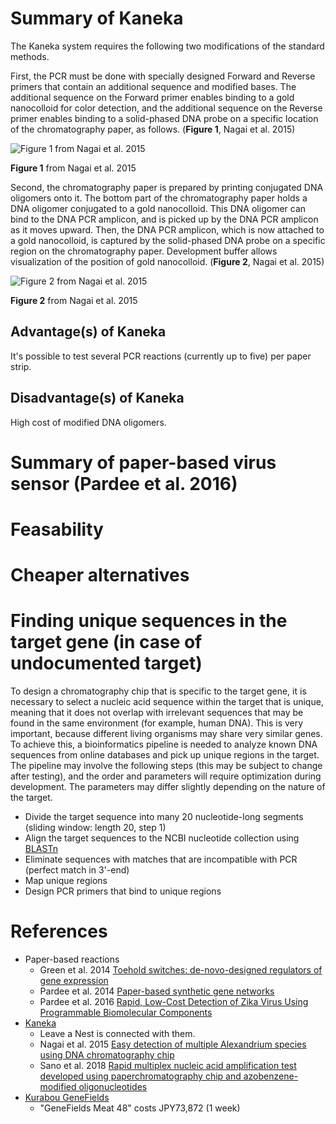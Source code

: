 # Summary of Kaneka

The Kaneka system requires the following two modifications of the standard methods.

First, the PCR must be done with specially designed Forward and Reverse primers that contain an additional sequence and modified bases. The additional sequence on the Forward primer enables binding to a gold nanocolloid for color detection, and the additional sequence on the Reverse primer enables binding to a solid-phased DNA probe on a specific location of the chromatography paper, as follows. (**Figure 1**, Nagai et al. 2015)

![Figure 1 from Nagai et al. 2015](https://ars.els-cdn.com/content/image/1-s2.0-S1568988315300597-gr1.jpg)

**Figure 1** from Nagai et al. 2015

Second, the chromatography paper is prepared by printing conjugated DNA oligomers onto it. The bottom part of the chromatography paper holds a DNA oligomer conjugated to a gold nanocolloid. This DNA oligomer can bind to the DNA PCR amplicon, and is picked up by the DNA PCR amplicon as it moves upward. Then, the DNA PCR amplicon, which is now attached to a gold nanocolloid, is captured by the solid-phased DNA probe on a specific region on the chromatography paper. Development buffer allows visualization of the position of gold nanocolloid. (**Figure 2**, Nagai et al. 2015)

![Figure 2 from Nagai et al. 2015](https://ars.els-cdn.com/content/image/1-s2.0-S1568988315300597-gr2.jpg)

**Figure 2** from Nagai et al. 2015

## Advantage(s) of Kaneka

It's possible to test several PCR reactions (currently up to five) per paper strip.

## Disadvantage(s) of Kaneka

High cost of modified DNA oligomers.

# Summary of paper-based virus sensor (Pardee et al. 2016)

# Feasability

# Cheaper alternatives

# Finding unique sequences in the target gene (in case of undocumented target)

To design a chromatography chip that is specific to the target gene, it is necessary to select a nucleic acid sequence within the target that is unique, meaning that it does not overlap with irrelevant sequences that may be found in the same environment (for example, human DNA). This is very important, because different living organisms may share very similar genes. To achieve this, a bioinformatics pipeline is needed to analyze known DNA sequences from online databases and pick up unique regions in the target. The pipeline may involve the following steps (this may be subject to change after testing), and the order and parameters will require optimization during development. The parameters may differ slightly depending on the nature of the target.

* Divide the target sequence into many 20 nucleotide-long segments (sliding window: length 20, step 1)
* Align the target sequences to the NCBI nucleotide collection using [BLASTn](https://blast.ncbi.nlm.nih.gov/Blast.cgi?PROGRAM=blastn&PAGE_TYPE=BlastSearch&LINK_LOC=blasthome)
* Eliminate sequences with matches that are incompatible with PCR (perfect match in 3'-end)
* Map unique regions
* Design PCR primers that bind to unique regions

# 

# References

- Paper-based reactions
  - Green et al. 2014 [Toehold switches: de-novo-designed regulators of gene expression](https://www.sciencedirect.com/science/article/pii/S0092867414012896?via%3Dihub)
  - Pardee et al. 2014 [Paper-based synthetic gene networks](https://www.sciencedirect.com/science/article/pii/S0092867414012914?via%3Dihub)
  - Pardee et al. 2016 [Rapid, Low-Cost Detection of Zika Virus Using
Programmable Biomolecular Components](https://collinslab.mit.edu/files/cell_pardee2.pdf?fbclid=IwAR1eQfex-SAMQJzeTwXLqg701tIcZWE7uV1c8ARLCnmjll4kmgp-6MkMa6I)
- [Kaneka](https://www.kaneka-labtest.com/en/chromato/index.html)
  - Leave a Nest is connected with them.
  - Nagai et al. 2015 [Easy detection of multiple Alexandrium species using DNA chromatography chip](https://sci-hub.tw/10.1016/j.hal.2015.10.014)
  - Sano et al. 2018 [Rapid multiplex nucleic acid amplification test developed using paperchromatography chip and azobenzene-modified oligonucleotides](https://sci-hub.tw/10.1016/j.jbiosc.2018.03.017)
- [Kurabou GeneFields](https://www.kurabo.co.jp/bio/English/product/products.php?M=L&A=P&CID=9)
  - "GeneFields Meat 48" costs JPY73,872 (1 week)
